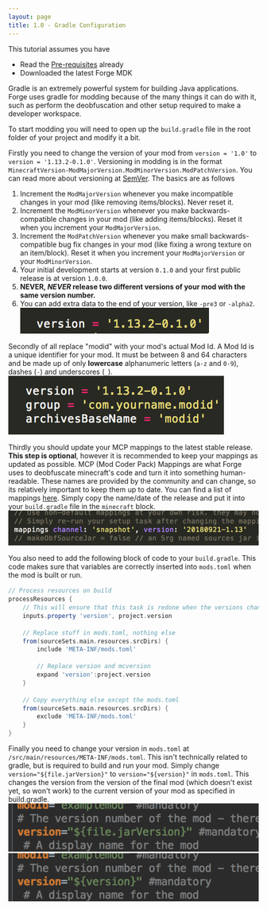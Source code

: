 ```yaml
---
layout: page
title: 1.0 - Gradle Configuration
---
```

This tutorial assumes you have
- Read the [Pre-requisites](https://cadiboo.github.io/tutorials/Pre-requisites) already
- Downloaded the latest Forge MDK  

Gradle is an extremely powerful system for building Java applications. Forge uses gradle for modding because of the many things it can do with it, such as perform the deobfuscation and other setup required to make a developer workspace.

To start modding you will need to open up the `build.gradle` file in the root folder of your project and modify it a bit.

Firstly you need to change the version of your mod from `version = '1.0'` to `version = '1.13.2-0.1.0'`. Versioning in modding is in the format `MinecraftVersion-ModMajorVersion.ModMinorVersion.ModPatchVersion`. You can read more about versioning at [SemVer](https://semver.org). The basics are as follows  

1) Increment the `ModMajorVersion` whenever you make incompatible changes in your mod (like removing items/blocks). Never reset it.  
2) Increment the `ModMinorVersion` whenever you make backwards-compatible changes in your mod (like adding items/blocks). Reset it when you increment your `ModMajorVersion`.  
3) Increment the `ModPatchVersion` whenever you make small backwards-compatible bug fix changes in your mod (like fixing a wrong texture on an item/block). Reset it when you increment your `ModMajorVersion` or your `ModMinorVersion`.  
4) Your initial development starts at version `0.1.0` and your first public release is at version `1.0.0`.  
5) **NEVER, *NEVER* release two different versions of your mod with the same version number.**  
6) You can add extra data to the end of your version, like `-pre3` or `-alpha2`.  
![Version](/tutorials/1.13.2/forge/1.0-gradle-configuration/version.png "Version")

Secondly of all replace "modid" with your mod's actual Mod Id. A Mod Id is a unique identifier for your mod. It must be between 8 and 64 characters and be made up of only **lowercase** alphanumeric letters (`a-z` and `0-9`), dashes (`-`) and underscores (`_`).
![modid](/tutorials/1.13.2/forge/1.0-gradle-configuration/modid.png "modid")

Thirdly you should update your MCP mappings to the latest stable release. **This step is optional**, however it is recommended to keep your mappings as updated as possible. MCP (Mod Coder Pack) Mappings are what Forge uses to deobfuscate minecraft's code and turn it into something human-readable. These names are provided by the community and can change, so its relatively important to keep them up to date. You can find a list of mappings [here](http://export.mcpbot.bspk.rs). Simply copy the name/date of the release and put it into your `build.gradle` file in the `minecraft` block.
![MCP Mappings](/tutorials/1.13.2/forge/1.0-gradle-configuration/mcp-mappings.png "MCP Mappings")

You also need to add the following block of code to your `build.gradle`. This code makes sure that variables are correctly inserted into `mods.toml` when the mod is built or run. 
```groovy
// Process resources on build
processResources {
	// This will ensure that this task is redone when the versions change.
	inputs.property 'version', project.version

	// Replace stuff in mods.toml, nothing else
	from(sourceSets.main.resources.srcDirs) {
		include 'META-INF/mods.toml'

		// Replace version and mcversion
		expand 'version':project.version
	}

	// Copy everything else except the mods.toml
	from(sourceSets.main.resources.srcDirs) {
		exclude 'META-INF/mods.toml'
	}
}
```


Finally you need to change your version in `mods.toml` at `/src/main/resources/META-INF/mods.toml`. This isn't technically related to gradle, but is required to build and run your mod. Simply change `version="${file.jarVersion}"` to `version="${version}"` in `mods.toml`. This changes the version from the version of the final mod (which doesn't exist yet, so won't work) to the current version of your mod as specified in build.gradle.
![mods.toml](/tutorials/1.13.2/forge/1.0-gradle-configuration/toml0.png "mods.toml")
![mods.toml](/tutorials/1.13.2/forge/1.0-gradle-configuration/toml1.png "mods.toml")
